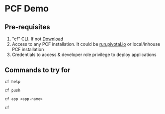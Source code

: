 # PCF Demo

## Pre-requisites
1. "cf" CLI. If not [Download](https://github.com/cloudfoundry/cli/releases) 
2. Access to any PCF installation. It could be [run.pivotal.io](http://run.pivotal.io) or local/inhouse PCF installation
3. Credentials to access & developer role privilege to deploy applications

## Commands to try for

``` cf help ```

``` cf push ```

``` cf app <app-name> ```

``` cf ```




